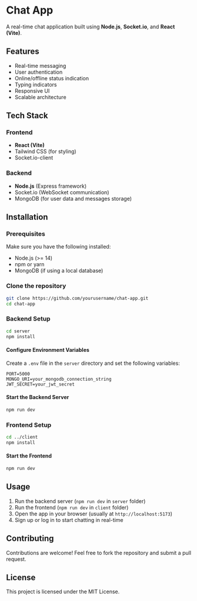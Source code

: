 # Chat App

A real-time chat application built using **Node.js**, **Socket.io**, and **React (Vite)**.

## Features

- Real-time messaging
- User authentication
- Online/offline status indication
- Typing indicators
- Responsive UI
- Scalable architecture

## Tech Stack

### Frontend
- **React (Vite)**
- Tailwind CSS (for styling)
- Socket.io-client

### Backend
- **Node.js** (Express framework)
- Socket.io (WebSocket communication)
- MongoDB (for user data and messages storage)

## Installation

### Prerequisites
Make sure you have the following installed:
- Node.js (>= 14)
- npm or yarn
- MongoDB (if using a local database)

### Clone the repository
```sh
git clone https://github.com/yourusername/chat-app.git
cd chat-app
```

### Backend Setup
```sh
cd server
npm install
```

#### Configure Environment Variables
Create a `.env` file in the `server` directory and set the following variables:
```env
PORT=5000
MONGO_URI=your_mongodb_connection_string
JWT_SECRET=your_jwt_secret
```

#### Start the Backend Server
```sh
npm run dev
```

### Frontend Setup
```sh
cd ../client
npm install
```

#### Start the Frontend
```sh
npm run dev
```

## Usage
1. Run the backend server (`npm run dev` in `server` folder)
2. Run the frontend (`npm run dev` in `client` folder)
3. Open the app in your browser (usually at `http://localhost:5173`)
4. Sign up or log in to start chatting in real-time

## Contributing
Contributions are welcome! Feel free to fork the repository and submit a pull request.

## License
This project is licensed under the MIT License.

